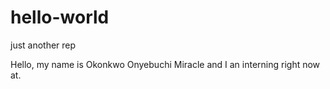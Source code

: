 # hello-world
just another rep

Hello, my name is Okonkwo Onyebuchi Miracle and I an interning right now at.
